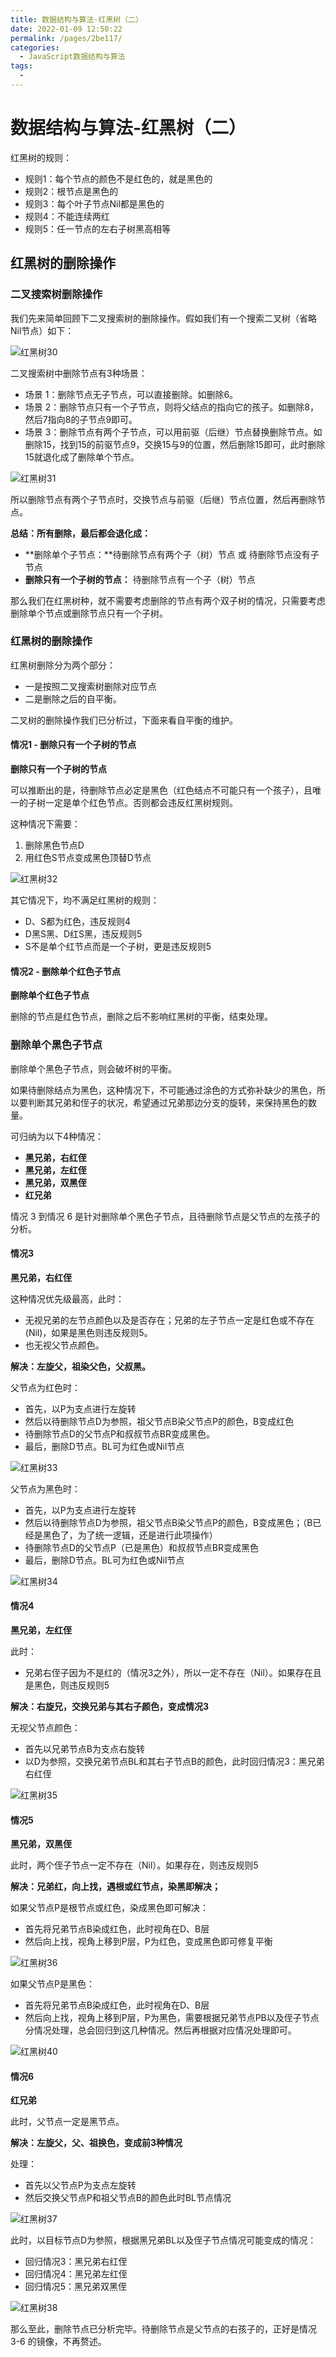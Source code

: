 ```yaml
---
title: 数据结构与算法-红黑树（二）
date: 2022-01-09 12:50:22
permalink: /pages/2be117/
categories:
  - JavaScript数据结构与算法
tags:
  - 
---
```

# 数据结构与算法-红黑树（二）

红黑树的规则：

* 规则1：每个节点的颜色不是红色的，就是黑色的
* 规则2：根节点是黑色的
* 规则3：每个叶子节点Nil都是黑色的
* 规则4：不能连续两红
* 规则5：任一节点的左右子树黑高相等

## 红黑树的删除操作

### 二叉搜索树删除操作

我们先来简单回顾下二叉搜索树的删除操作。假如我们有一个搜索二叉树（省略Nil节点）如下：

![红黑树30](https://cdn.jsdelivr.net/gh/ccbeango/blogImages@master/JS数据结构与算法/红黑树30.svg)

二叉搜索树中删除节点有3种场景：

- 场景 1：删除节点无子节点，可以直接删除。如删除6。
- 场景 2：删除节点只有一个子节点，则将父结点的指向它的孩子。如删除8，然后7指向8的子节点9即可。
- 场景 3：删除节点有两个子节点，可以用前驱（后继）节点替换删除节点。如删除15，找到15的前驱节点9，交换15与9的位置，然后删除15即可，此时删除15就退化成了删除单个节点。

![红黑树31](https://cdn.jsdelivr.net/gh/ccbeango/blogImages@master/JS数据结构与算法/红黑树31.svg)

所以删除节点有两个子节点时，交换节点与前驱（后继）节点位置，然后再删除节点。

**总结：所有删除，最后都会退化成：**

* **删除单个子节点：**待删除节点有两个子（树）节点 或 待删除节点没有子节点
* **删除只有一个子树的节点：** 待删除节点有一个子（树）节点

那么我们在红黑树种，就不需要考虑删除的节点有两个双子树的情况，只需要考虑删除单个节点或删除节点只有一个子树。

### 红黑树的删除操作

红黑树删除分为两个部分：

* 一是按照二叉搜索树删除对应节点
* 二是删除之后的自平衡。

二叉树的删除操作我们已分析过，下面来看自平衡的维护。

#### 情况1 - 删除只有一个子树的节点

**删除只有一个子树的节点**

可以推断出的是，待删除节点必定是黑色（红色结点不可能只有一个孩子），且唯一的子树一定是单个红色节点。否则都会违反红黑树规则。

这种情况下需要：

1. 删除黑色节点D
2. 用红色S节点变成黑色顶替D节点

![红黑树32](https://cdn.jsdelivr.net/gh/ccbeango/blogImages@master/JS数据结构与算法/红黑树32.svg)

其它情况下，均不满足红黑树的规则：

* D、S都为红色，违反规则4
* D黑S黑、D红S黑，违反规则5
* S不是单个红节点而是一个子树，更是违反规则5

#### 情况2 - 删除单个红色子节点

**删除单个红色子节点**

删除的节点是红色节点，删除之后不影响红黑树的平衡，结束处理。

### 删除单个黑色子节点

删除单个黑色子节点，则会破坏树的平衡。

如果待删除结点为黑色，这种情况下，不可能通过涂色的方式弥补缺少的黑色，所以要判断其兄弟和侄子的状况，希望通过兄弟那边分支的旋转，来保持黑色的数量。

可归纳为以下4种情况：

* **黑兄弟，右红侄**
* **黑兄弟，左红侄**
* **黑兄弟，双黑侄**
* **红兄弟**

情况 3 到情况 6 是针对删除单个黑色子节点，且待删除节点是父节点的左孩子的分析。

#### 情况3

**黑兄弟，右红侄**

这种情况优先级最高，此时：

* 无视兄弟的左节点颜色以及是否存在；兄弟的左子节点一定是红色或不存在(Nil)，如果是黑色则违反规则5。
* 也无视父节点颜色。

**解决：左旋父，祖染父色，父叔黑。**

父节点为红色时：

* 首先，以P为支点进行左旋转
* 然后以待删除节点D为参照，祖父节点B染父节点P的颜色，B变成红色
* 待删除节点D的父节点P和叔叔节点BR变成黑色。
* 最后，删除D节点。BL可为红色或Nil节点

![红黑树33](https://cdn.jsdelivr.net/gh/ccbeango/blogImages@master/JS数据结构与算法/红黑树33.svg)

父节点为黑色时：

* 首先，以P为支点进行左旋转
* 然后以待删除节点D为参照，祖父节点B染父节点P的颜色，B变成黑色；（B已经是黑色了，为了统一逻辑，还是进行此项操作）
* 待删除节点D的父节点P（已是黑色）和叔叔节点BR变成黑色
* 最后，删除D节点。BL可为红色或Nil节点

![红黑树34](https://cdn.jsdelivr.net/gh/ccbeango/blogImages@master/JS数据结构与算法/红黑树34.svg)

#### 情况4

**黑兄弟，左红侄**

此时：

* 兄弟右侄子因为不是红的（情况3之外），所以一定不存在（Nil）。如果存在且是黑色，则违反规则5

**解决：右旋兄，交换兄弟与其右子颜色，变成情况3**

无视父节点颜色：

*  首先以兄弟节点B为支点右旋转
* 以D为参照，交换兄弟节点BL和其右子节点B的颜色，此时回归情况3：黑兄弟右红侄

![红黑树35](https://cdn.jsdelivr.net/gh/ccbeango/blogImages@master/JS数据结构与算法/红黑树35.svg)

#### 情况5

**黑兄弟，双黑侄**

此时，两个侄子节点一定不存在（Nil）。如果存在，则违反规则5

**解决：兄弟红，向上找，遇根或红节点，染黑即解决；**

如果父节点P是根节点或红色，染成黑色即可解决：

* 首先将兄弟节点B染成红色，此时视角在D、B层
* 然后向上找，视角上移到P层，P为红色，变成黑色即可修复平衡

![红黑树36](https://cdn.jsdelivr.net/gh/ccbeango/blogImages@master/JS数据结构与算法/红黑树36.svg)

如果父节点P是黑色：

* 首先将兄弟节点B染成红色，此时视角在D、B层
* 然后向上找，视角上移到P层，P为黑色，需要根据兄弟节点PB以及侄子节点分情况处理，总会回归到这几种情况。然后再根据对应情况处理即可。

![红黑树40](https://cdn.jsdelivr.net/gh/ccbeango/blogImages@master/JS数据结构与算法/红黑树40.svg)

#### 情况6

**红兄弟**

此时，父节点一定是黑节点。

**解决：左旋父，父、祖换色，变成前3种情况**

处理：

* 首先以父节点P为支点左旋转
* 然后交换父节点P和祖父节点B的颜色此时BL节点情况

![红黑树37](https://cdn.jsdelivr.net/gh/ccbeango/blogImages@master/JS数据结构与算法/红黑树37.svg)

此时，以目标节点D为参照，根据黑兄弟BL以及侄子节点情况可能变成的情况：

* 回归情况3：黑兄弟右红侄
* 回归情况4：黑兄弟左红侄
* 回归情况5：黑兄弟双黑侄

![红黑树38](https://cdn.jsdelivr.net/gh/ccbeango/blogImages@master/JS数据结构与算法/红黑树38.svg)

那么至此，删除节点已分析完毕。待删除节点是父节点的右孩子的，正好是情况 3-6 的镜像，不再赘述。

